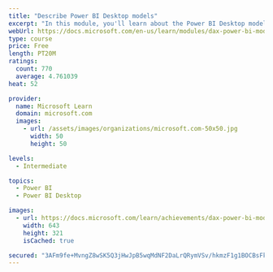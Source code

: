 ```yaml
---
title: "Describe Power BI Desktop models"
excerpt: "In this module, you'll learn about the Power BI Desktop model structure, star schema design basics, analytics queries, and report visual configuration. This module provides a strong foundation on which you can learn to optimize model designs and add model calculations."
webUrl: https://docs.microsoft.com/en-us/learn/modules/dax-power-bi-models/
type: course
price: Free
length: PT20M
ratings:
  count: 770
  average: 4.761039
heat: 52

provider:
  name: Microsoft Learn
  domain: microsoft.com
  images:
    - url: /assets/images/organizations/microsoft.com-50x50.jpg
      width: 50
      height: 50

levels:
  - Intermediate

topics:
  - Power BI
  - Power BI Desktop

images:
  - url: https://docs.microsoft.com/learn/achievements/dax-power-bi-models-social.png
    width: 643
    height: 321
    isCached: true

secured: "3AFm9fe+MvngZ8wSK5Q3jHwJpB5wqMdNF2DaLrQRymVSv/hkmzF1g1BOCBsFkL/A0pSIiyZLnANocQ3hpKLgytlVdfyR2F4ykS/0JEwA54H652PTsnr9RExAHCtENabnHWIbof9nYgXrNPtJwvhj3MW6N7ndZ5RHW0uelMIlMDZNRhiQYOVoSsNvCDS7nJeOFRYHEddUgjW7P1QuqDpFVBu38iJx1oZs3Rfyl39Vd59uZyQhJje0LjIl6ztEtYRwRORGUjhQ2HLGOrx7foXyOoNb/nwppFajq88zFWuA06bkKXOcMmv020FqwWB7hR7khY8eX4vNZwCH16h4PCMBQJgMrMD6XixhCHEUwiomSj+gafpDQ/Riz3NrOfCXlQccCDlPGWz3MEK1Su4Of9Mk96Z04cRg7ygUEVdlJ/kLxUc=;nMa7blJGWgN0Cj2a10Mzfg=="
---
```


